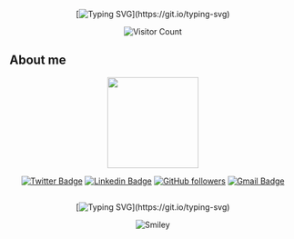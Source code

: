 <div align="center">
  
[![Typing SVG](https://readme-typing-svg.herokuapp.com?duration=5168&color=3BD400&lines=Welcome+to+my+Github+Profile!)](https://git.io/typing-svg)


![Visitor Count](https://profile-counter.glitch.me/desiresa/count.svg)
</div>


## About me


<div align="center">
<a href="https://github.com/desiresa">
<img height="160em" src="https://github-readme-stats.vercel.app/api/top-langs/?username=desiresa&hide_title=true&hide_border=true&theme=merko&layout=compact" />
</a>
  
 
[![Twitter Badge](https://img.shields.io/badge/-@daisy_01998-1ca0f1?style=flat-square&labelColor=1ca0f1&logo=twitter&logoColor=white&link=https://twitter.com/daisy_01998)](https://twitter.com/daisy_01998) 
 [![Linkedin Badge](https://img.shields.io/badge/-desiresa-blue?style=flat-square&logo=Linkedin&logoColor=white&link=https://es.linkedin.com/in/m-desire-sanchez-alvarez)](https://es.linkedin.com/in/m-desire-sanchez-alvarez) [![GitHub followers](https://img.shields.io/github/followers/desiresa?label=Follow&style=social)](https://github.com/desiresa?tab=follow) [![Gmail Badge](https://img.shields.io/badge/-desiresanchezalvarez@gmail.com-c14438?style=flat-square&logo=Gmail&logoColor=white&link=mailto:sakshamtaneja7861@gmail.com)](mailto:desiresanchezalvarez@gmail.com) 
    
   </div>
 
 
 <!-- 
 ![Desiresa GitHub stats](https://github-readme-stats.vercel.app/api?username=desiresa&theme=dark&show_icons=true) 

  </div>
 -->
 
 ##
 
 
 <div align="center">
  
  
<div>
  
  [![Typing SVG](https://readme-typing-svg.herokuapp.com?duration=5168&color=3BD400&lines=Have+a+Good+Day+!)](https://git.io/typing-svg)
  
<img src="https://github.com/fnky/fnky/raw/fnky/img/smile.gif" alt="Smiley" align="center">
</div>
</div>
<!--
**desiresa/desiresa** is a ✨ _special_ ✨ repository because its `README.md` (this file) appears on your GitHub profile.


- 🔭 I’m currently working on ...
- 🌱 I’m currently learning ...
- 👯 I’m looking to collaborate on ...
- 🤔 I’m looking for help with ...
- 💬 Ask me about ...
- 📫 How to reach me: ...
- 😄 Pronouns: ...
- ⚡ Fun fact: ...
-->

